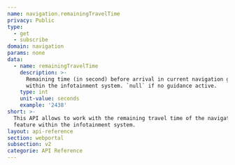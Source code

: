 ```yaml
---
name: navigation.remainingTravelTime
privacy: Public
type:
  - get
  - subscribe
domain: navigation
params: none
data:
  - name: remainingTravelTime
    description: >-
      Remaining time (in second) before arrival in current navigation guidance
      within the infotainment system. `null` if no guidance active.
    type: int
    unit-value: seconds
    example: '2438'
short: >-
  This API allows to work with the remaining travel time of the navigation
  feature within the infotainment system.
layout: api-reference
section: webportal
subsection: v2
categorie: API Reference
---
```


